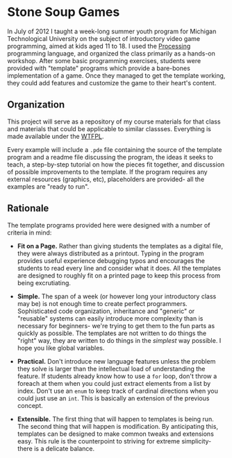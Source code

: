Stone Soup Games
================

In July of 2012 I taught a week-long summer youth program for Michigan Technological University on the subject of introductory video game programming, aimed at kids aged 11 to 18. I used the [Processing](http://processing.org) programming language, and organized the class primarily as a hands-on workshop. After some basic programming exercises, students were provided with "template" programs which provide a bare-bones implementation of a game. Once they managed to get the template working, they could add features and customize the game to their heart's content.

Organization
------------

This project will serve as a repository of my course materials for that class and materials that could be applicable to similar classses. Everything is made available under the [WTFPL](http://sam.zoy.org/wtfpl/).

Every example will include a `.pde` file containing the source of the template program and a readme file discussing the program, the ideas it seeks to teach, a step-by-step tutorial on how the pieces fit together, and discussion of possible improvements to the template. If the program requires any external resources (graphics, etc), placeholders are provided- all the examples are "ready to run".

Rationale
---------

The template programs provided here were designed with a number of criteria in mind:

- __Fit on a Page.__
	Rather than giving students the templates as a digital file, they were always distributed as a printout. Typing in the program provides useful experience debugging typos and encourages the students to read every line and consider what it does. All the templates are designed to roughly fit on a printed page to keep this process from being excrutiating.

- __Simple.__
	The span of a week (or however long your introductory class may be) is not enough time to create perfect programmers. Sophisticated code organization, inheritance and "generic" or "reusable" systems can easily introduce more complexity than is necessary for beginners- we're trying to get them to the fun parts as quickly as possible. The templates are not written to do things the "right" way, they are written to do things in the _simplest_ way possible. I hope you like global variables.

- __Practical.__
	Don't introduce new language features unless the problem they solve is larger than the intellectual load of understanding the feature. If students already know how to use a `for` loop, don't throw a foreach at them when you could just extract elements from a list by index. Don't use an `enum` to keep track of cardinal directions when you could just use an `int`. This is basically an extension of the previous concept.

- __Extensible.__
	The first thing that will happen to templates is being run. The second thing that will happen is modification. By anticipating this, templates can be designed to make common tweaks and extensions easy. This rule is the counterpoint to striving for extreme simplicity- there is a delicate balance.